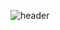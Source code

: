 

![header](https://capsule-render.vercel.app/api?type=waving&color=timeGradient&height=200&text=✨%20PKM-MASTER%20GitHub%20✨&fontSize=50&fontAlignY=30&fontAlign=61)

